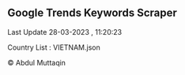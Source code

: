 

## Google Trends Keywords Scraper 
 
Last Update 28-03-2023 , 11:20:23

Country List :
VIETNAM.json



© Abdul Muttaqin 
